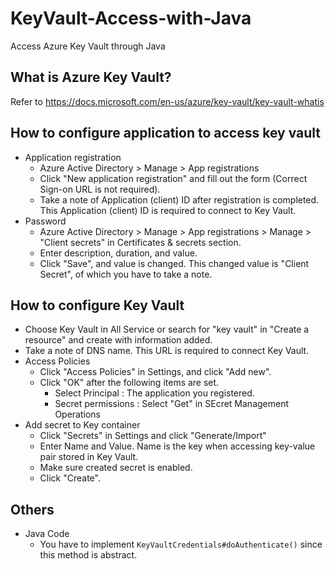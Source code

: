 # KeyVault-Access-with-Java
Access Azure Key Vault through Java

## What is Azure Key Vault?
Refer to https://docs.microsoft.com/en-us/azure/key-vault/key-vault-whatis

## How to configure application to access key vault
- Application registration
  - Azure Active Directory > Manage > App registrations
  - Click "New application registration" and fill out the form (Correct Sign-on URL is not required).
  - Take a note of Application (client) ID after registration is completed. This Application (client) ID is required to connect to Key Vault.
- Password
  - Azure Active Directory > Manage > App registrations > Manage > "Client secrets" in Certificates & secrets section.
  - Enter description, duration, and value.
  - Click "Save", and value is changed. This changed value is "Client Secret", of which you have to take a note.
  
## How to configure Key Vault
- Choose Key Vault in All Service or search for "key vault" in "Create a resource" and create with information added.
- Take a note of DNS name. This URL is required to connect Key Vault.
- Access Policies
  - Click "Access Policies" in Settings, and click "Add new".
  - Click "OK" after the following items are set.
    - Select Principal : The application you registered.
    - Secret permissions : Select "Get" in SEcret Management Operations 
- Add secret to Key container
  - Click "Secrets" in Settings and click "Generate/Import"
  - Enter Name and Value. Name is the key when accessing key-value pair stored in Key Vault.
  - Make sure created secret is enabled.
  - Click "Create".

## Others
- Java Code
  - You have to implement `KeyVaultCredentials#doAuthenticate()` since this method is abstract.
